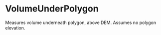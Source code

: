 VolumeUnderPolygon
==============

Measures volume underneath polygon, above DEM. Assumes no polygon elevation. 